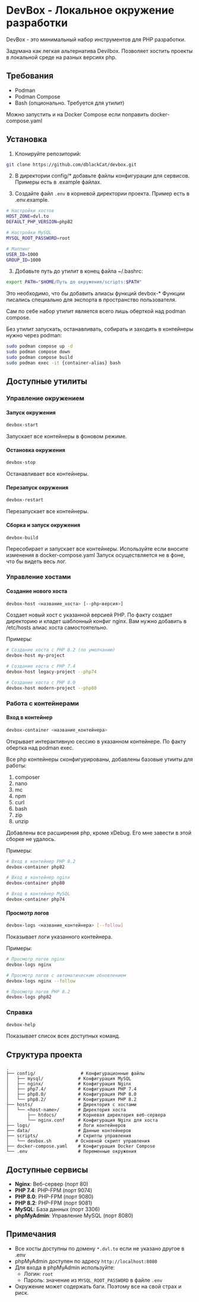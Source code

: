 # DevBox - Локальное окружение разработки

DevBox - это минимальный набор инструментов для PHP разработки.

Задумана как легкая альтернатива Devilbox. Позволяет хостить проекты в локальной среде на
разных версиях php.

## Требования

- Podman
- Podman Compose
- Bash (опционально. Требуется для утилит)

Можно запустить и на Docker Compose если поправить docker-compose.yaml

## Установка

1. Клонируйте репозиторий:
```bash
git clone https://github.com/dblackCat/devbox.git
```

2. В директории config/* добавьте файлы конфигурации для сервисов.
Примеры есть в .example файлах.

2. Создайте файл `.env` в корневой директории проекта. Пример есть в .env.example.
```bash
# Настройки хостов
HOST_ZONE=dvl.to
DEFAULT_PHP_VERSION=php82

# Настройки MySQL
MYSQL_ROOT_PASSWORD=root

# Маппинг
USER_ID=1000
GROUP_ID=1000
```

3. Добавьте путь до утилит в конец файла ~/.bashrc:
```bash
export PATH="$HOME/Путь до окружения/scripts:$PATH" 
```
Это необходимо, что бы добавить алиасы функций devbox-*
Функции писались специально для экспорта в пространство пользователя.

Сам по себе набор утилит является всего лишь оберткой над podman compose.

Без утилит запускать, останавливать, собирать и заходить в контейнеры нужно через podman:

```bash
sudo podman compose up -d
sudo podman compose down
sudo podman compose build
sudo podman exec -it {container-alias} bash
```

## Доступные утилиты

### Управление окружением

#### Запуск окружения
```bash
devbox-start
```
Запускает все контейнеры в фоновом режиме.

#### Остановка окружения
```bash
devbox-stop
```
Останавливает все контейнеры.

#### Перезапуск окружения
```bash
devbox-restart
```
Перезапускает все контейнеры.

#### Сборка и запуск окружения
```bash
devbox-build
```
Пересобирает и запускает все контейнеры. Используйте если вносите изменения в docker-compose.yaml
Запуск осуществляется не в фоне, что бы видеть весь лог.

### Управление хостами

#### Создание нового хоста
```bash
devbox-host <название_хоста> [--php<версия>]
```
Создает новый хост с указанной версией PHP.
По факту создает директорию и кладет шаблонный конфиг nginx.  Вам нужно добавить в 
/etc/hosts алиас хоста самостоятельно.

Примеры:
```bash
# Создание хоста с PHP 8.2 (по умолчанию)
devbox-host my-project

# Создание хоста с PHP 7.4
devbox-host legacy-project --php74

# Создание хоста с PHP 8.0
devbox-host modern-project --php80
```

### Работа с контейнерами

#### Вход в контейнер
```bash
devbox-container <название_контейнера>
```
Открывает интерактивную сессию в указанном контейнере.
По факту обертка над podman exec.

Все php контейнеры сконфигурированы, добавлены базовые утииты для работы:
1. composer
2. nano
3. mc
4. npm
5. curl
6. bash
7. zip
8. unzip

Добавлены все расширения php, кроме xDebug. 
Его мне завести в этой сборке не удалось.

Примеры:
```bash
# Вход в контейнер PHP 8.2
devbox-container php82

# Вход в контейнер nginx
devbox-container php80

# Вход в контейнер MySQL
devbox-container php74
```

#### Просмотр логов
```bash
devbox-logs <название_контейнера> [--follow]
```
Показывает логи указанного контейнера.

Примеры:
```bash
# Просмотр логов nginx
devbox-logs nginx

# Просмотр логов с автоматическим обновлением
devbox-logs nginx --follow

# Просмотр логов PHP 8.2
devbox-logs php82
```

### Справка
```bash
devbox-help
```
Показывает список всех доступных команд.

## Структура проекта

```
.
├── config/                 # Конфигурационные файлы
│   ├── mysql/             # Конфигурация MySQL
│   ├── nginx/             # Конфигурация Nginx
│   ├── php7.4/            # Конфигурация PHP 7.4
│   ├── php8.0/            # Конфигурация PHP 8.0
│   └── php8.2/            # Конфигурация PHP 8.2
├── hosts/                 # Директория с хостами
│   └── <host-name>/       # Директория хоста
│       ├── htdocs/        # Корневая директория веб-сервера
│       └── nginx.conf     # Конфигурация Nginx для хоста
├── logs/                  # Логи контейнеров
├── data/                  # Данные контейнеров
├── scripts/               # Скрипты управления
│   └── devbox.sh         # Основной скрипт управления
├── docker-compose.yaml    # Конфигурация Docker Compose
└── .env                   # Переменные окружения
```

## Доступные сервисы

- **Nginx**: Веб-сервер (порт 80)
- **PHP 7.4**: PHP-FPM (порт 9074)
- **PHP 8.0**: PHP-FPM (порт 9080)
- **PHP 8.2**: PHP-FPM (порт 9081)
- **MySQL**: База данных (порт 3306)
- **phpMyAdmin**: Управление MySQL (порт 8080)

## Примечания

- Все хосты доступны по домену `*.dvl.to` если не указано другое в .env
- phpMyAdmin доступен по адресу `http://localhost:8080`
- Для входа в phpMyAdmin используйте:
  - Логин: `root`
  - Пароль: значение из `MYSQL_ROOT_PASSWORD` в файле `.env` 
- Окружение может содержать баги. Поэтому все на свой страх и риск.